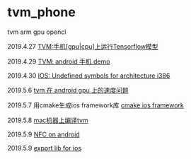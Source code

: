 # tvm_phone
tvm arm gpu opencl

2019.4.27
[TVM:手机\[gpu\|cpu\]上运行Tensorflow模型](https://github.com/zhaowd2001/tvm_phone/blob/master/tvm-phone-gpu.md)

2019.4.29
[TVM: android 手机 demo](https://github.com/zhaowd2001/tvm_phone/blob/master/tvm-android-demo.md)

2019.4.30
[IOS: Undefined symbols for architecture i386](https://github.com/zhaowd2001/tvm_phone/blob/master/ios-undefined-symbols.md)

2019.5.6
[tvm 在 android gpu 上的速度问题](https://github.com/zhaowd2001/tvm_phone/blob/master/tvm-android-gpu-speed.md)

2019.5.7
用cmake生成ios framework库
[cmake ios framework](https://github.com/zhaowd2001/tvm_phone/blob/master/tvm-cmake-ios.md)


2019.5.8
[mac机器上编译tvm](https://github.com/zhaowd2001/tvm_phone/blob/master/tvm-mac-build.md)

2019.5.9
[NFC on android](https://github.com/zhaowd2001/tvm_phone/blob/master/android-nfc.md)

2019.5.9
[export lib for ios](https://github.com/zhaowd2001/tvm_phone/blob/master/tvm-ios-export.md)
